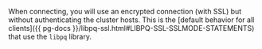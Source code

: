 When connecting, you will use an encrypted connection (with SSL) but without authenticating the cluster hosts. This is the [default behavior for all clients]({{ pg-docs }}/libpq-ssl.html#LIBPQ-SSL-SSLMODE-STATEMENTS) that use the `libpq` library.
